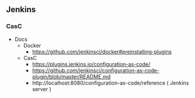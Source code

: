 
## Jenkins

### CasC

- Docs
  - Docker
    - https://github.com/jenkinsci/docker#preinstalling-plugins
  - CasC
    - https://plugins.jenkins.io/configuration-as-code/
    - https://github.com/jenkinsci/configuration-as-code-plugin/blob/master/README.md
    - http://localhost:8080/configuration-as-code/reference ( Jenkins server )
